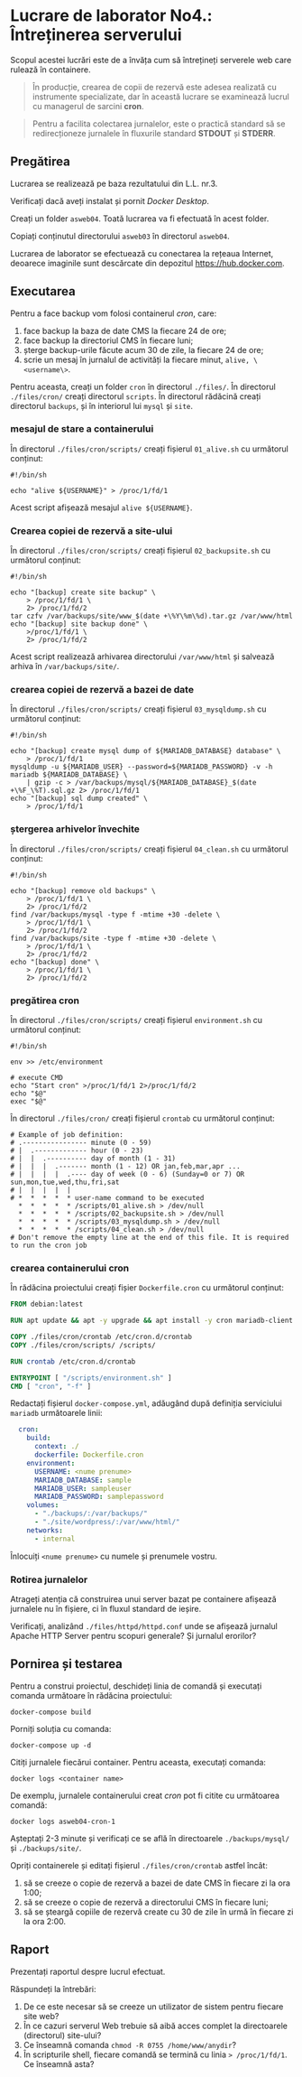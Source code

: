 # Lucrare de laborator No4.: Întreținerea serverului

Scopul acestei lucrări este de a învăța cum să întrețineți serverele web care rulează în containere.

> În producție, crearea de copii de rezervă este adesea realizată cu instrumente specializate, dar în această lucrare se examinează lucrul cu managerul de sarcini __cron__.

> Pentru a facilita colectarea jurnalelor, este o practică standard să se redirecționeze jurnalele în fluxurile standard __STDOUT__ și __STDERR__.

## Pregătirea

Lucrarea se realizează pe baza rezultatului din L.L. nr.3.

Verificați dacă aveți instalat și pornit _Docker Desktop_.

Creați un folder `asweb04`. Toată lucrarea va fi efectuată în acest folder.

Copiați conținutul directorului `asweb03` în directorul `asweb04`.

Lucrarea de laborator se efectuează cu conectarea la rețeaua Internet, deoarece imaginile sunt descărcate din depozitul https://hub.docker.com.

## Executarea

Pentru a face backup vom folosi containerul _cron_, care:

1. face backup la baza de date CMS la fiecare 24 de ore;
2. face backup la directoriul CMS în fiecare luni;
3. șterge backup-urile făcute acum 30 de zile, la fiecare 24 de ore;
4. scrie un mesaj în jurnalul de activități la fiecare minut, `alive, \<username\>`.

Pentru aceasta, creați un folder `cron` în directorul `./files/`. În directorul `./files/cron/` creați directorul `scripts`. În directorul rădăcină creați directorul `backups`, și în interiorul lui `mysql` și `site`.

### mesajul de stare a containerului

În directorul `./files/cron/scripts/` creați fișierul `01_alive.sh` cu următorul conținut:

```shell
#!/bin/sh

echo "alive ${USERNAME}" > /proc/1/fd/1
```

Acest script afișează mesajul `alive ${USERNAME}`.

### Crearea copiei de rezervă a site-ului

În directorul `./files/cron/scripts/` creați fișierul `02_backupsite.sh` cu următorul conținut:

```shell
#!/bin/sh

echo "[backup] create site backup" \
    > /proc/1/fd/1 \
    2> /proc/1/fd/2
tar czfv /var/backups/site/www_$(date +\%Y\%m\%d).tar.gz /var/www/html
echo "[backup] site backup done" \
    >/proc/1/fd/1 \
    2> /proc/1/fd/2
```

Acest script realizează arhivarea directorului `/var/www/html` și salvează arhiva în `/var/backups/site/`.

### crearea copiei de rezervă a bazei de date

În directorul `./files/cron/scripts/` creați fișierul `03_mysqldump.sh` cu următorul conținut:

```shell
#!/bin/sh

echo "[backup] create mysql dump of ${MARIADB_DATABASE} database" \
    > /proc/1/fd/1
mysqldump -u ${MARIADB_USER} --password=${MARIADB_PASSWORD} -v -h mariadb ${MARIADB_DATABASE} \
    | gzip -c > /var/backups/mysql/${MARIADB_DATABASE}_$(date +\%F_\%T).sql.gz 2> /proc/1/fd/1
echo "[backup] sql dump created" \
    > /proc/1/fd/1
```

### ștergerea arhivelor învechite

În directorul `./files/cron/scripts/` creați fișierul `04_clean.sh` cu următorul conținut:

```shell
#!/bin/sh

echo "[backup] remove old backups" \
    > /proc/1/fd/1 \
    2> /proc/1/fd/2
find /var/backups/mysql -type f -mtime +30 -delete \
    > /proc/1/fd/1 \
    2> /proc/1/fd/2
find /var/backups/site -type f -mtime +30 -delete \
    > /proc/1/fd/1 \
    2> /proc/1/fd/2
echo "[backup] done" \
    > /proc/1/fd/1 \
    2> /proc/1/fd/2
```

### pregătirea cron

În directorul `./files/cron/scripts/` creați fișierul `environment.sh` cu următorul conținut:

```shell
#!/bin/sh

env >> /etc/environment

# execute CMD
echo "Start cron" >/proc/1/fd/1 2>/proc/1/fd/2
echo "$@"
exec "$@"
```

În directorul `./files/cron/` creați fișierul `crontab` cu următorul conținut:

```
# Example of job definition:
# .---------------- minute (0 - 59)
# |  .------------- hour (0 - 23)
# |  |  .---------- day of month (1 - 31)
# |  |  |  .------- month (1 - 12) OR jan,feb,mar,apr ...
# |  |  |  |  .---- day of week (0 - 6) (Sunday=0 or 7) OR sun,mon,tue,wed,thu,fri,sat
# |  |  |  |  |
# *  *  *  *  * user-name command to be executed
  *  *  *  *  * /scripts/01_alive.sh > /dev/null
  *  *  *  *  * /scripts/02_backupsite.sh > /dev/null
  *  *  *  *  * /scripts/03_mysqldump.sh > /dev/null
  *  *  *  *  * /scripts/04_clean.sh > /dev/null
# Don't remove the empty line at the end of this file. It is required to run the cron job
```

### crearea containerului cron

În rădăcina proiectului creați fișier `Dockerfile.cron` cu următorul conținut:

```dockerfile
FROM debian:latest

RUN apt update && apt -y upgrade && apt install -y cron mariadb-client

COPY ./files/cron/crontab /etc/cron.d/crontab
COPY ./files/cron/scripts/ /scripts/

RUN crontab /etc/cron.d/crontab

ENTRYPOINT [ "/scripts/environment.sh" ]
CMD [ "cron", "-f" ]
```

Redactați fișierul `docker-compose.yml`, adăugând după definiția serviciului `mariadb` următoarele linii:

```yaml
  cron:
    build:
      context: ./
      dockerfile: Dockerfile.cron
    environment:
      USERNAME: <nume prenume>
      MARIADB_DATABASE: sample
      MARIADB_USER: sampleuser
      MARIADB_PASSWORD: samplepassword
    volumes:
      - "./backups/:/var/backups/"
      - "./site/wordpress/:/var/www/html/"
    networks:
      - internal
```

Înlocuiți `<nume prenume>` cu numele și prenumele vostru.

### Rotirea jurnalelor

Atrageți atenția că construirea unui server bazat pe containere afișează jurnalele nu în fișiere, ci în fluxul standard de ieșire.

Verificați, analizând `./files/httpd/httpd.conf` unde se afișează jurnalul Apache HTTP Server pentru scopuri generale? Și jurnalul erorilor?

## Pornirea și testarea

Pentru a construi proiectul, deschideți linia de comandă și executați comanda următoare în rădăcina proiectului:

```shell
docker-compose build
```

Porniți soluția cu comanda:

```shell
docker-compose up -d
```

Citiți jurnalele fiecărui container. Pentru aceasta, executați comanda:

```shell
docker logs <container name>
```

De exemplu, jurnalele containerului creat _cron_ pot fi citite cu următoarea comandă:

```shell
docker logs asweb04-cron-1
```

Așteptați 2-3 minute și verificați ce se află în directoarele `./backups/mysql/` și `./backups/site/`.

Opriți containerele și editați fișierul `./files/cron/crontab` astfel încât:

1. să se creeze o copie de rezervă a bazei de date CMS în fiecare zi la ora 1:00;
2. să se creeze o copie de rezervă a directorului CMS în fiecare luni;
3. să se șteargă copiile de rezervă create cu 30 de zile în urmă în fiecare zi la ora 2:00.

## Raport

Prezentați raportul despre lucrul efectuat.

Răspundeți la întrebări:

1. De ce este necesar să se creeze un utilizator de sistem pentru fiecare site web?
2. În ce cazuri serverul Web trebuie să aibă acces complet la directoarele (directorul) site-ului?
3. Ce înseamnă comanda `chmod -R 0755 /home/www/anydir`?
4. În scripturile shell, fiecare comandă se termină cu linia `> /proc/1/fd/1`. Ce înseamnă asta?